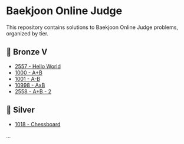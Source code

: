 # Baekjoon Online Judge

This repository contains solutions to Baekjoon Online Judge problems, organized by tier.

## 🥉 Bronze V
- [2557 - Hello World](Bronze%20V/2557_Hello%20World.py)
- [1000 - A+B](Bronze%20V/1000_A+B.py)
- [1001 - A-B](Bronze%20V/1001_A-B.py)
- [10998 - AxB](Bronze%20V/10998_AxB.py)
- [2558 - A+B - 2](Bronze%20V/2558_A+B-2.py)

## 🥈 Silver
- [1018 - Chessboard](silver/1018_Chessboard.py)

...

